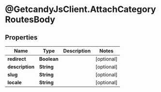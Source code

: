 # @GetcandyJsClient.AttachCategoryRoutesBody

## Properties

Name | Type | Description | Notes
------------ | ------------- | ------------- | -------------
**redirect** | **Boolean** |  | [optional] 
**description** | **String** |  | [optional] 
**slug** | **String** |  | [optional] 
**locale** | **String** |  | [optional] 


